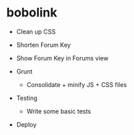 # bobolink

- Clean up CSS

- Shorten Forum Key

- Show Forum Key in Forums view

- Grunt
  - Consolidate + minify JS + CSS files

- Testing
  - Write some basic tests

- Deploy